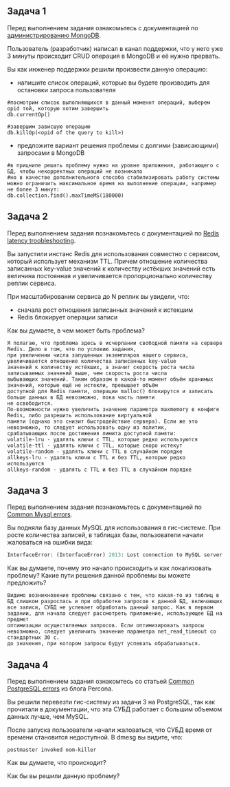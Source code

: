 ## Задача 1

Перед выполнением задания ознакомьтесь с документацией по [администрированию MongoDB](https://docs.mongodb.com/manual/administration/).

Пользователь (разработчик) написал в канал поддержки, что у него уже 3 минуты происходит CRUD операция в MongoDB и её 
нужно прервать. 

Вы как инженер поддержки решили произвести данную операцию:
- напишите список операций, которые вы будете производить для остановки запроса пользователя
```
#посмотрим список выполняющихся в данный моменнт операций, выберем opid той, которую хотим завершить
db.currentOp()

#завершим зависшую операцию
db.killOp(<opid of the query to kill>)
```
- предложите вариант решения проблемы с долгими (зависающими) запросами в MongoDB
```
#в прицнипе решать проблему нужно на уровне приложения, работающего с БД, чтобы некорректных операций не возникало
#но в качестве дополнительного способа стабилизировать работу системы можно ограничить максимальное время на выполнение операции, например не более 3 минут:
db.collection.find().maxTimeMS(180000)
```

## Задача 2

Перед выполнением задания познакомьтесь с документацией по [Redis latency troobleshooting](https://redis.io/topics/latency).

Вы запустили инстанс Redis для использования совместно с сервисом, который использует механизм TTL. 
Причем отношение количества записанных key-value значений к количеству истёкших значений есть величина постоянная и
увеличивается пропорционально количеству реплик сервиса. 

При масштабировании сервиса до N реплик вы увидели, что:
- сначала рост отношения записанных значений к истекшим
- Redis блокирует операции записи

Как вы думаете, в чем может быть проблема?

```
Я полагаю, что проблема здесь в исчерпании свободной памяти на сервере Redis. Дело в том, что по условию задания,
при увеличении числа запущенных экземпляров нашего сервиса, увеличивается отношение количества записанных key-value
значений к количеству истёкших, а значит скорость роста числа записываемых значений выше, чем скорость роста числа
выбывающих значений. Таким образом в какой-то момент объём хранимых значений, которые ещё не истекли, превышает объём
доступной для Redis памяти, операции malloc() блокирутся и записать больше данных в БД невозможно, пока часть памяти
не освободится. 
По-возможности нужно увеличить значение параметра maxmemory в конфиге Redis, либо разрешить использование виртуальной
памяти (однако это снизит быстродействие сервера). Если же это невозможно, то следует использовать одну из политик,
срабатывающих после достижения лимита доступной памяти:
volatile-lru - удалять ключи с TTL, которые редко используются
volatile-ttl - удалять ключи с TTL, которые скоро истекут
volatile-random - удалять ключи с TTL в случайном порядке
allkeys-lru - удалять ключи с TTL и без TTL, которые редко используются
allkeys-random - удалять с TTL и без TTL в случайном порядке
```
## Задача 3

Перед выполнением задания познакомьтесь с документацией по [Common Mysql errors](https://dev.mysql.com/doc/refman/8.0/en/common-errors.html).

Вы подняли базу данных MySQL для использования в гис-системе. При росте количества записей, в таблицах базы,
пользователи начали жаловаться на ошибки вида:
```python
InterfaceError: (InterfaceError) 2013: Lost connection to MySQL server during query u'SELECT..... '
```

Как вы думаете, почему это начало происходить и как локализовать проблему?
Какие пути решения данной проблемы вы можете предложить?
```
Видимо возникновение проблемы связано с тем, что какая-то из таблиц в БД слишком разрослась и при обработке запросов к данной БД, включающих
все записи, СУБД не успевает обработать данный запрос. Как в первом задании, для начала следует рассмотреть приложение, использующее БД на предмет
оптимизации осуществляемых запросов. Если оптимизировать запросы невозможно, следует увеличить значение параметра net_read_timeout со стандартных 30 с.
до значения, при котором запросы будут успевать обрабатываться.
```
## Задача 4

Перед выполнением задания ознакомтесь со статьей [Common PostgreSQL errors](https://www.percona.com/blog/2020/06/05/10-common-postgresql-errors/) из блога Percona.

Вы решили перевезти гис-систему из задачи 3 на PostgreSQL, так как прочитали в документации, что эта СУБД работает с 
большим объемом данных лучше, чем MySQL.

После запуска пользователи начали жаловаться, что СУБД время от времени становится недоступной. В dmesg вы видите, что:

`postmaster invoked oom-killer`

Как вы думаете, что происходит?

Как бы вы решили данную проблему?
